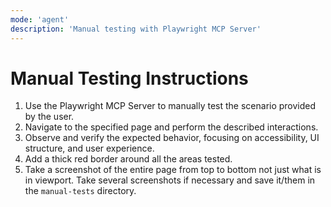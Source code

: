 ```yaml
---
mode: 'agent'
description: 'Manual testing with Playwright MCP Server'
---
```


# Manual Testing Instructions

1. Use the Playwright MCP Server to manually test the scenario provided by the user.
2. Navigate to the specified page and perform the described interactions.
3. Observe and verify the expected behavior, focusing on accessibility, UI structure, and user experience.
4. Add a thick red border around all the areas tested.
5. Take a screenshot of the entire page from top to bottom not just what is in viewport. Take several screenshots if necessary and save it/them in the `manual-tests` directory.